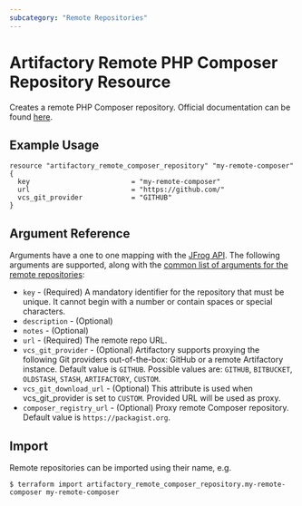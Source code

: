 ```yaml
---
subcategory: "Remote Repositories"
---
```

# Artifactory Remote PHP Composer Repository Resource

Creates a remote PHP Composer repository.
Official documentation can be found [here](https://www.jfrog.com/confluence/display/JFROG/PHP+Composer+Repositories).


## Example Usage

```hcl
resource "artifactory_remote_composer_repository" "my-remote-composer" {
  key                         = "my-remote-composer"
  url                         = "https://github.com/"
  vcs_git_provider            = "GITHUB"
}
```

## Argument Reference

Arguments have a one to one mapping with the [JFrog API](https://www.jfrog.com/confluence/display/RTF/Repository+Configuration+JSON).
The following arguments are supported, along with the [common list of arguments for the remote repositories](remote.md):

* `key` - (Required) A mandatory identifier for the repository that must be unique. It cannot begin with a number or
  contain spaces or special characters.
* `description` - (Optional)
* `notes` - (Optional)
* `url` - (Required) The remote repo URL.
* `vcs_git_provider` - (Optional) Artifactory supports proxying the following Git providers out-of-the-box: GitHub or a remote Artifactory instance. Default value is `GITHUB`. Possible values are: `GITHUB`, `BITBUCKET`, `OLDSTASH`, `STASH`, `ARTIFACTORY`, `CUSTOM`.
* `vcs_git_download_url` - (Optional) This attribute is used when vcs_git_provider is set to `CUSTOM`. Provided URL will be used as proxy.
* `composer_registry_url` - (Optional) Proxy remote Composer repository. Default value is `https://packagist.org`.



## Import

Remote repositories can be imported using their name, e.g.
```
$ terraform import artifactory_remote_composer_repository.my-remote-composer my-remote-composer
```
